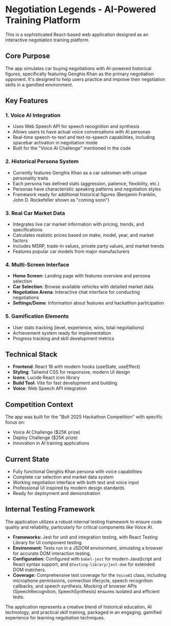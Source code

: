 # Negotiation Legends - AI-Powered Training Platform

This is a sophisticated React-based web application designed as an interactive negotiation training platform.

## Core Purpose
The app simulates car buying negotiations with AI-powered historical figures, specifically featuring Genghis Khan as the primary negotiation opponent. It's designed to help users practice and improve their negotiation skills in a gamified environment.

## Key Features

### 1. Voice AI Integration
- Uses Web Speech API for speech recognition and synthesis
- Allows users to have actual voice conversations with AI personas
- Real-time speech-to-text and text-to-speech capabilities, including spacebar activation in negotiation mode
- Built for the "Voice AI Challenge" mentioned in the code

### 2. Historical Persona System
- Currently features Genghis Khan as a car salesman with unique personality traits
- Each persona has defined stats (aggression, patience, flexibility, etc.)
- Personas have characteristic speaking patterns and negotiation styles
- Framework ready for additional historical figures (Benjamin Franklin, John D. Rockefeller shown as "coming soon")

### 3. Real Car Market Data
- Integrates live car market information with pricing, trends, and specifications
- Calculates realistic prices based on make, model, year, and market factors
- Includes MSRP, trade-in values, private party values, and market trends
- Features popular car models from major manufacturers

### 4. Multi-Screen Interface
- **Home Screen**: Landing page with features overview and persona selection
- **Car Selection**: Browse available vehicles with detailed market data
- **Negotiation Arena**: Interactive chat interface for conducting negotiations
- **Settings/Demo**: Information about features and hackathon participation

### 5. Gamification Elements
- User stats tracking (level, experience, wins, total negotiations)
- Achievement system ready for implementation
- Progress tracking and skill development metrics

## Technical Stack
- **Frontend**: React 18 with modern hooks (useState, useEffect)
- **Styling**: Tailwind CSS for responsive, modern UI design
- **Icons**: Lucide React icon library
- **Build Tool**: Vite for fast development and building
- **Voice**: Web Speech API integration

## Competition Context
The app was built for the "Bolt 2025 Hackathon Competition" with specific focus on:
- Voice AI Challenge ($25K prize)
- Deploy Challenge ($25K prize)
- Innovation in AI training applications

## Current State
- Fully functional Genghis Khan persona with voice capabilities
- Complete car selection and market data system
- Working negotiation interface with both text and voice input
- Professional UI inspired by modern design standards
- Ready for deployment and demonstration

## Internal Testing Framework
The application utilizes a robust internal testing framework to ensure code quality and reliability, particularly for critical components like Voice AI.
- **Frameworks:** Jest for unit and integration testing, with React Testing Library for UI component testing.
- **Environment:** Tests run in a JSDOM environment, simulating a browser for accurate DOM interaction testing.
- **Configuration:** Configured with `babel-jest` for modern JavaScript and React syntax support, and `@testing-library/jest-dom` for extended DOM matchers.
- **Coverage:** Comprehensive test coverage for the `VoiceAI` class, including microphone permissions, connection lifecycle, speech recognition callbacks, and speech synthesis. Mocking of browser APIs (SpeechRecognition, SpeechSynthesis) ensures isolated and efficient tests.

The application represents a creative blend of historical education, AI technology, and practical skill training, packaged in an engaging, gamified experience for learning negotiation techniques.
